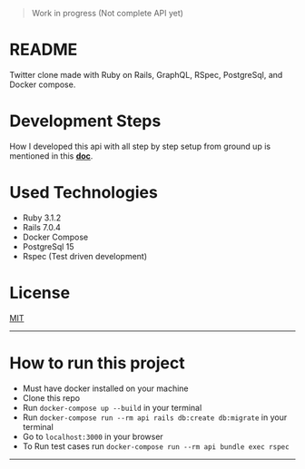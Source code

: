 > Work in progress (Not complete API yet)

# README

Twitter clone made with Ruby on Rails, GraphQL, RSpec, PostgreSql, and Docker compose.

# Development Steps

How I developed this api with all step by step setup from ground up is mentioned in this **[doc](https://sulmanweb.notion.site/Twitter-Clone-GQL-API-364cdab8b28a4b7e870d019f4cf87761)**.

# Used Technologies

- Ruby 3.1.2
- Rails 7.0.4
- Docker Compose
- PostgreSql 15
- Rspec (Test driven development)

# License
[MIT](https://github.com/sulmanweb/Twitter-Clone-GQL-ROR-API/blob/main/LICENSE)

---

# How to run this project

- Must have docker installed on your machine
- Clone this repo
- Run `docker-compose up --build` in your terminal
- Run `docker-compose run --rm api rails db:create db:migrate` in your terminal
- Go to `localhost:3000` in your browser
- To Run test cases run `docker-compose run --rm api bundle exec rspec`

---

